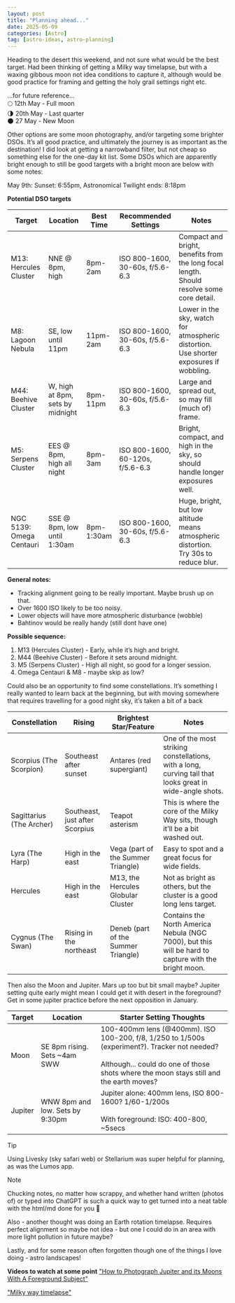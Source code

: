```yaml
---
layout: post
title: "Planning ahead..."
date: 2025-05-09
categories: [Astro]
tag: [astro-ideas, astro-planning]
---
```


Heading to the desert this weekend, and not sure what would be the best target.  Had been thinking of getting a Milky way timelapse, but with a waxing gibbous moon not idea conditions to capture it, although would be good practice for framing and getting the holy grail settings right etc.

…for future reference… <br>
&#x1F315; 12th May - Full moon <br>
&#x1F317; 20th May - Last quarter <br>
&#x1F311; 27 May - New Moon <br>

Other options are some moon photography, and/or targeting some brighter DSOs.  It’s all good practice, and ultimately the journey is as important as the destination!  I did look at getting a narrowband filter, but not cheap so something else for the one-day kit list.  Some DSOs which are apparently bright enough to still be good targets with a bright moon are below with some notes:

May 9th: Sunset: 6:55pm, Astronomical Twilight ends: 8:18pm

**Potential DSO targets**
<table class="responsive-table">
  <thead>
    <tr>
      <th>Target</th>
      <th>Location</th>
      <th>Best Time</th>
      <th>Recommended Settings</th>
      <th>Notes</th>
    </tr>
  </thead>
  <tbody>
    <tr>
      <td data-label="Target">M13: Hercules Cluster</td>
      <td data-label="Location">NNE @ 8pm, high</td>
      <td data-label="Best Time">8pm-2am</td>
      <td data-label="Recommended Settings">ISO 800-1600, 30-60s, f/5.6-6.3</td>
      <td data-label="Notes">Compact and bright, benefits from the long focal length. Should resolve some core detail.</td>
    </tr>
    <tr>
      <td data-label="Target">M8: Lagoon Nebula</td>
      <td data-label="Location">SE, low until 11pm</td>
      <td data-label="Best Time">11pm-2am</td>
      <td data-label="Recommended Settings">ISO 800-1600, 30-60s, f/5.6-6.3</td>
      <td data-label="Notes">Lower in the sky, watch for atmospheric distortion. Use shorter exposures if wobbling.</td>
    </tr>
    <tr>
      <td data-label="Target">M44: Beehive Cluster</td>
      <td data-label="Location">W, high at 8pm, sets by midnight</td>
      <td data-label="Best Time">8pm-11pm</td>
      <td data-label="Recommended Settings">ISO 800-1600, 30-60s, f/5.6-6.3</td>
      <td data-label="Notes">Large and spread out, so may fill (much of) frame.</td>
    </tr>
    <tr>
      <td data-label="Target">M5: Serpens Cluster</td>
      <td data-label="Location">EES @ 8pm, high all night</td>
      <td data-label="Best Time">8pm-3am</td>
      <td data-label="Recommended Settings">ISO 800-1600, 60-120s, f/5.6-6.3</td>
      <td data-label="Notes">Bright, compact, and high in the sky, so should handle longer exposures well.</td>
    </tr>
    <tr>
      <td data-label="Target">NGC 5139: Omega Centauri</td>
      <td data-label="Location">SSE @ 8pm, low until 1:30am</td>
      <td data-label="Best Time">8pm-1:30am</td>
      <td data-label="Recommended Settings">ISO 800-1600, 30-60s, f/5.6-6.3</td>
      <td data-label="Notes">Huge, bright, but low altitude means atmospheric distortion. Try 30s to reduce blur.</td>
    </tr>
  </tbody>
</table>


**General notes:**
* Tracking alignment going to be really important.  Maybe brush up on that.  
* Over 1600 ISO likely to be too noisy.
* Lower objects will have more atmospheric disturbance (wobble)
* Bahtinov would be really handy (still dont have one)

**Possible sequence:**
1. M13 (Hercules Cluster) - Early, while it’s high and bright.
2. M44 (Beehive Cluster) - Before it sets around midnight.
3. M5 (Serpens Cluster) - High all night, so good for a longer session.
4. Omega Centauri & M8 - maybe skip as low?

Could also be an opportunity to find some constellations.  It’s something I really wanted to learn back at the beginning, but with moving somewhere that requires travelling for a good night sky, it’s taken a bit of a back 

<table class="responsive-table">
  <thead>
    <tr>
      <th>Constellation</th>
      <th>Rising</th>
      <th>Brightest Star/Feature</th>
      <th>Notes</th>
    </tr>
  </thead>
  <tbody>
    <tr>
      <td data-label="Constellation">Scorpius (The Scorpion)</td>
      <td data-label="Rising">Southeast after sunset</td>
      <td data-label="Brightest Star/Feature">Antares (red supergiant)</td>
      <td data-label="Notes">One of the most striking constellations, with a long, curving tail that looks great in wide-angle shots.</td>
    </tr>
    <tr>
      <td data-label="Constellation">Sagittarius (The Archer)</td>
      <td data-label="Rising">Southeast, just after Scorpius</td>
      <td data-label="Brightest Star/Feature">Teapot asterism</td>
      <td data-label="Notes">This is where the core of the Milky Way sits, though it’ll be a bit washed out.</td>
    </tr>
    <tr>
      <td data-label="Constellation">Lyra (The Harp)</td>
      <td data-label="Rising">High in the east</td>
      <td data-label="Brightest Star/Feature">Vega (part of the Summer Triangle)</td>
      <td data-label="Notes">Easy to spot and a great focus for wide fields.</td>
    </tr>
    <tr>
      <td data-label="Constellation">Hercules</td>
      <td data-label="Rising">High in the east</td>
      <td data-label="Brightest Star/Feature">M13, the Hercules Globular Cluster</td>
      <td data-label="Notes">Not as bright as others, but the cluster is a good long lens target.</td>
    </tr>
    <tr>
      <td data-label="Constellation">Cygnus (The Swan)</td>
      <td data-label="Rising">Rising in the northeast</td>
      <td data-label="Brightest Star/Feature">Deneb (part of the Summer Triangle)</td>
      <td data-label="Notes">Contains the North America Nebula (NGC 7000), but this will be hard to capture with the bright moon.</td>
    </tr>
  </tbody>
</table>
 
Then also the Moon and Jupiter.  Mars up too but bit small maybe?  Jupiter setting quite early might mean I could get it with desert in the foreground?  Get in some jupiter practice before the next opposition in January.  

<table class="responsive-table">
  <thead>
    <tr>
      <th>Target</th>
      <th>Location</th>
      <th>Starter Setting Thoughts</th>
    </tr>
  </thead>
  <tbody>
    <tr>
      <td data-label="Target">Moon</td>
      <td data-label="Location">SE 8pm rising. Sets ~4am SWW</td>
      <td data-label="Starter Setting Thoughts">100-400mm lens (@400mm). ISO 100-200, f/8, 1/250 to 1/500s (experiment?). Tracker not needed?<br><br>Although... could do one of those shots where the moon stays still and the earth moves?</td>
    </tr>
    <tr>
      <td data-label="Target">Jupiter</td>
      <td data-label="Location">WNW 8pm and low. Sets by 9:30pm</td>
      <td data-label="Starter Setting Thoughts">Jupiter alone: 400mm lens, ISO 800-1600? 1/60-1/200s<br><br>With foreground: ISO: 400-800, ~5secs</td>
    </tr>
  </tbody>
</table>

> [!TIP]
> Using Livesky (sky safari web) or Stellarium was super helpful for planning, as was the Lumos app.  

> [!NOTE]
> Chucking notes, no matter how scrappy, and whether hand written (photos of) or typed into ChatGPT is such a quick way to get turned into a neat table with the html/md done for you 🙂

Also - another thought was doing an Earth rotation timelapse.  Requires perfect alignment so maybe not idea - but one I could do in an area with more light pollution in future maybe?

Lastly, and for some reason often forgotten though one of the things I love doing - astro landscapes!

**Videos to watch at some point**
<a href="https://www.youtube.com/watch?v=MHOPMQLNV_k" target="_blank" rel="noopener">"How to Photograph Jupiter and its Moons With A Foreground Subject"</a>

<a href="https://www.youtube.com/watch?v=655z9GGS4y" target="_blank" rel="noopener">"Milky way timelapse"</a>
